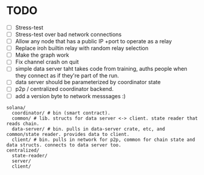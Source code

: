 # TODO

- [ ] Stress-test
- [ ] Stress-test over bad network connections
- [ ] Allow any node that has a public IP +port to operate as a relay
- [ ] Replace iroh builtin relay with random relay selection
- [ ] Make the graph work
- [ ] Fix channel crash on quit
- [ ] simple data server taht takes code from training, auths people when they connect as if they're part of the run.
- [ ] data server should be parameterized by coordinator state
- [ ] p2p / centralized coordinator backend.
- [ ] add a version byte to network messsages :)

```
solana/
  coordinator/ # bin (smart contract).
  common/ # lib. structs for data server <-> client. state reader that reads chain.
  data-server/ # bin. pulls in data-server crate, etc, and common/state reader. provides data to client.
  client/ # bin. pulls in network for p2p, common for chain state and data structs. connects to data server too.
centralized/
  state-reader/
  server/
  client/
```
